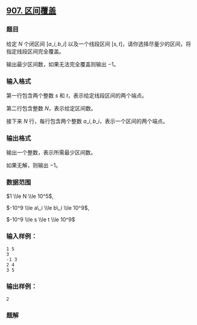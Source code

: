 ## [907\. 区间覆盖](https://www.acwing.com/problem/content/909/)

### 题目

给定 $N$ 个闭区间 $[a\_i,b\_i]$ 以及一个线段区间 $[s,t]$，请你选择尽量少的区间，将指定线段区间完全覆盖。

输出最少区间数，如果无法完全覆盖则输出 $-1$。

### 输入格式

第一行包含两个整数 $s$ 和 $t$，表示给定线段区间的两个端点。

第二行包含整数 $N$，表示给定区间数。

接下来 $N$ 行，每行包含两个整数 $a\_i,b\_i$，表示一个区间的两个端点。

### 输出格式

输出一个整数，表示所需最少区间数。

如果无解，则输出 $-1$。

### 数据范围

$1 \\le N \\le 10^5$,

$-10^9 \\le a\_i \\le b\_i \\le 10^9$,

$-10^9 \\le s \\le t \\le 10^9$

### 输入样例：

```
1 5
3
-1 3
2 4
3 5
```

### 输出样例：

```
2
```

### 题解

